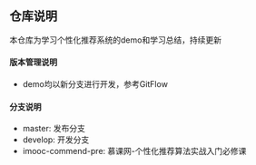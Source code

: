## 仓库说明

本仓库为学习个性化推荐系统的demo和学习总结，持续更新

#### 版本管理说明

- demo均以新分支进行开发，参考GitFlow

#### 分支说明

- master: 发布分支
- develop: 开发分支
- imooc-commend-pre: 慕课网-个性化推荐算法实战入门必修课